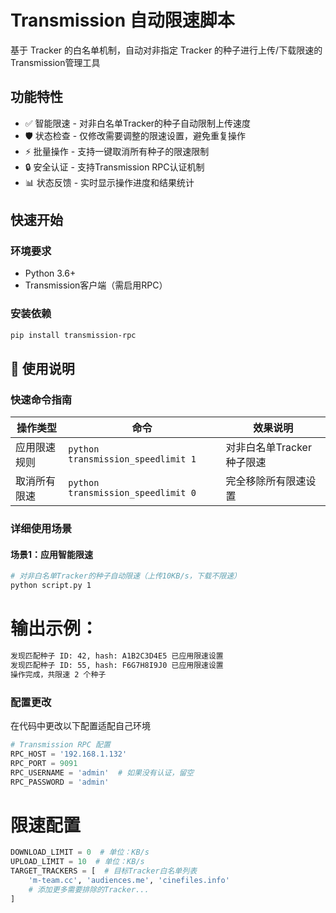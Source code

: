 # Transmission 自动限速脚本

基于 Tracker 的白名单机制，自动对非指定 Tracker 的种子进行上传/下载限速的Transmission管理工具

## 功能特性

- ✅ 智能限速 - 对非白名单Tracker的种子自动限制上传速度
- 🛡️ 状态检查 - 仅修改需要调整的限速设置，避免重复操作
- ⚡ 批量操作 - 支持一键取消所有种子的限速限制
- 🔒 安全认证 - 支持Transmission RPC认证机制
- 📊 状态反馈 - 实时显示操作进度和结果统计

## 快速开始

### 环境要求

- Python 3.6+
- Transmission客户端（需启用RPC）

### 安装依赖

```bash
pip install transmission-rpc
```

## 🚀 使用说明

### 快速命令指南

| 操作类型       | 命令                     | 效果说明                  |
|----------------|--------------------------|--------------------------|
| 应用限速规则   | `python transmission_speedlimit 1`     | 对非白名单Tracker种子限速  |
| 取消所有限速   | `python transmission_speedlimit 0`     | 完全移除所有限速设置       |

### 详细使用场景

#### 场景1：应用智能限速
```bash
# 对非白名单Tracker的种子自动限速（上传10KB/s，下载不限速）
python script.py 1
```
# 输出示例：
``` bash
发现匹配种子 ID: 42, hash: A1B2C3D4E5 已应用限速设置
发现匹配种子 ID: 55, hash: F6G7H8I9J0 已应用限速设置
操作完成，共限速 2 个种子
```

### 配置更改
在代码中更改以下配置适配自己环境
``` python
# Transmission RPC 配置
RPC_HOST = '192.168.1.132'
RPC_PORT = 9091
RPC_USERNAME = 'admin'  # 如果没有认证，留空
RPC_PASSWORD = 'admin'
```
# 限速配置
``` python 
DOWNLOAD_LIMIT = 0  # 单位：KB/s
UPLOAD_LIMIT = 10  # 单位：KB/s
TARGET_TRACKERS = [  # 目标Tracker白名单列表
    'm-team.cc', 'audiences.me', 'cinefiles.info'
    # 添加更多需要排除的Tracker...
]
```